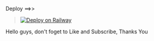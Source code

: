 Deploy ==>>


> [![Deploy on Railway](https://railway.app/button.svg)](https://railway.app/new/template?template=https://github.com/indadeveloper/inda-youtube002)

Hello guys, don't foget to Like and Subscribe, Thanks You
